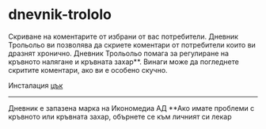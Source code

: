# dnevnik-trololo

Скриване на коментарите от избрани от вас потребители.
Дневник Трольольо ви позволява да скриете коментари от потребители които ви дразнят хронично.
Дневник Трольольо помага за регулиране на кръвното налягане и кръвната захар**.
Винаги може да погледнете скритите коментари, ако ви е особено скучно.

Инсталация [цък](https://chrome.google.com/webstore/detail/%D0%B4%D0%BD%D0%B5%D0%B2%D0%BD%D0%B8%D0%BA-%D1%82%D1%80%D0%BE%D0%BB%D1%8C%D0%BE%D0%BB%D1%8C%D0%BE/idhhpniockioifmfdplfenaccmidgemn/related?hl=en-US)

---
Дневник е запазена марка на Икономедиа АД
**Ако имате проблеми с кръвното или кръвната захар, обърнете се към личният си лекар
